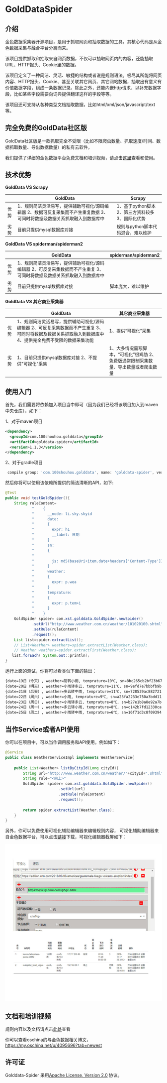 GoldDataSpider
===============
介绍
------

金色数据采集器开源项目，是用于抓取网页和抽取数据的工具。其核心代码是从金色数据采集与融合平台分离而来。


该项目提供抓取和抽取来自网页数据，不仅可以抽取网页内的内容，还能抽取URL、HTTP报头、Cookie里的数据。

该项目定义了一种简洁、灵活、敏捷的结构或者说是规则语法。极尽其所能将网页内容、HTTP报头、Cookie、甚至关联其它网页、其它网站数据，抽取出有意义有价值数据字段，组成一条数据记录。除此之外，还能内嵌http请求，以补充数据字段，比如某些字段需要向词典提供翻译这样的字段等等。

该项目还可支持从各种类型文档抽取数据，比如html/xml/json/javascript/text等。

完全免费的GoldData社区版
-----
GoldData社区版是一款抓取完全不受限（比如不限爬虫数量、抓取速度/时间、数据抓取数量、导出数据数量）的私有云软件，

我们提供了详细的金色数据平台免费文档和培训视频，请点击<a href="https://golddata.100shouhou.com/front/docs" target="_blank">这里</a>查看和使用。

技术优势
----

**GoldData VS Scrapy**

| |GoldData|Scrapy| 
|---|----|---|
|优势 | 1、规则简洁灵活易写，提供辅助可视化/源码编辑器 2、数据可反复采集而不产生重复数据  3、可同时将数据及数据关系抓取融入到数据库中|1、基于python脚本 2、第三方资料较多   3、国际化优势
|劣势| 目前只提供mysql数据库对接| 规则与python脚本代码混合，难以维护

**GoldData  VS spiderman/spiderman2**

| |GoldData| spiderman/spiderman2|
|---|----|---|
|优势 | 1、规则简洁灵活易写，提供辅助可视化/源码编辑器  2、可反复采集数据而不产生重复  3、可同时将数据及数据关系抓取融入到数据库中| 
|劣势| 目前只提供mysql数据库对接| 脚本庞大，难以维护

**GoldData VS 其它商业采集器**

| |GoldData|  其它商业采集器|
|---|----|---|
|优势 | 1、规则简洁灵活易写，提供辅助可视化/源码编辑器 2、可反复采集数据而不产生重复  3、可同时将数据及数据关系抓取融入到数据库中 4、提供完全免费不受限的数据采集功能| 1、提供“可视化”采集 |
|劣势| 1、目前只提供mysql数据库对接 2、不提供"可视化"采集| 1、大多情况需写脚本，“可视化”很鸡肋 2、免费版通常限制采集数量、导出数量或者爬虫数量|

使用入门
---------------
首先，我们需要将依赖加入项目当中即可（因为我们已经将该项目加入到maven中央仓库），如下：

1、对于maven项目
```xml
<dependency>
  <groupId>com.100shouhou.golddata</groupId>
  <artifactId>golddata-spider</artifactId>
  <version>1.1.3</version>
</dependency>
```
2、对于gradle项目
```groovy
 compile group: 'com.100shouhou.golddata', name: 'golddata-spider', version: '1.1.3'
```
 
然后你将可以使用该依赖所提供的简洁清晰的API，如下:
```java
@Test
public void testGoldSpider(){
    String ruleContent=
            "    {                                                      \n"+
            "      __node: li.sky.skyid                                 \n"+
            "      date:                                                \n"+
            "      {                                                    \n"+
            "        expr: h1                                           \n"+
            "        __label: 日期                                      \n"+
            "      }                                                    \n"+
            "      sn:                                                  \n"+
            "      {                                                    \n"+
            "                                                           \n"+
            "        js: md5(baseUri+item.date+headers['Content-Type']);\n"+
            "      }                                                    \n"+
            "      weather:                                             \n"+
            "      {                                                    \n"+
            "        expr: p.wea                                        \n"+
            "      }                                                    \n"+
            "      temprature:                                          \n"+
            "      {                                                    \n"+
            "        expr: p.tem>i                                      \n"+
            "      }                                                    \n"+
            "    }                                                      \n";
    GoldSpider spider= com.xst.golddata.GoldSpider.newSpider()
            .setUrl("http://www.weather.com.cn/weather/101020100.shtml")
            .setRule(ruleContent)
            .request();
    List list=spider.extractList();
    // List<Weather> weathers=spider.extractList(Weather.class);
    // Weather weathers=spider.extractFirst(Weather.class);
   list.forEach( System.out::println);
}
```

运行上面的测试，你将可以看类似下面的输出：
```bash
{date=19日（今天）, weather=阴转小雨, temprature=10℃, sn=8bc265cb2bf23b6764b75144b255d81d}
{date=20日（明天）, weather=小雨转多云, temprature=11℃, sn=9efd7e7bbbfb9bb06e04c0c990568bfd}
{date=21日（后天）, weather=多云转中雨, temprature=11℃, sn=728539ac882721187741708860324afa}
{date=22日（周六）, weather=小雨, temprature=9℃, sn=a23fa2233e750a3bdd11b2e200ed06c3}
{date=23日（周日）, weather=小雨转多云, temprature=8℃, sn=b27e1b8a8e92a7bed384ceb3e4fdfb5f}
{date=24日（周一）, weather=多云转小雨, temprature=8℃, sn=c142b7fd12330ca031dd96b307c0d50d}
{date=25日（周二）, weather=小雨转中雨, temprature=6℃, sn=16f71d3c8f09394588532a3ed1a8bacf}
```
当作Service或者API使用
----
你可以在项目中，可以当作调用服务和API使用。例如如下：
```java
@Service
public class WeatherServiceImpl implements WeatherService{

	public List<Weather> listByCityId(Long cityId){
		String url="http://www.weather.com.cn/weather/"+cityId+".shtml"
	    String rule="<同上>"
		GoldSpider spider= com.xst.golddata.GoldSpider.newSpider()
						.setUrl(url)
						.setRule(ruleContent)
						.request();
            
        return spider.extractList(Weather.class);    
	}
}
```
另外，你可以免费使用可视化辅助编辑器来编辑规则内容， 可视化辅助编辑器来自金色数据平台，可以点击<a href="https://golddata.100shouhou.com/front/download" target="_blank">链接</a>下载，可视化编辑器截屏如下：

![可视化编辑器](images/visualEditor.jpg)

文档和培训视频
-------------
规则内容以及文档请点击<a href="https://golddata.100shouhou.com/front/docs" target="_blank">此处</a>查看

你可以查看oschina的与金色数据相关博文， https://my.oschina.net/u/4095696?tab=newest


许可证
--------
Golddata-Spider 采用[Apache License, Version 2.0](http://www.apache.org/licenses/LICENSE-2.0.html) 协议。
